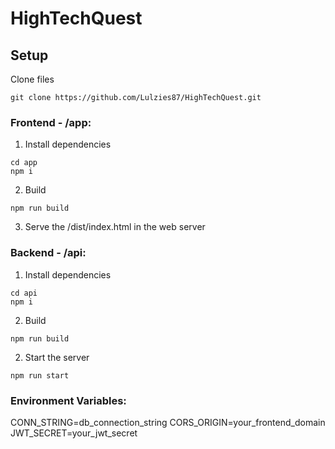 # HighTechQuest

## Setup

Clone files

```
git clone https://github.com/Lulzies87/HighTechQuest.git
```

### Frontend - /app:
1. Install dependencies
```
cd app
npm i
```

2. Build
```
npm run build
```

3. Serve the /dist/index.html in the web server

### Backend - /api:
1. Install dependencies

```
cd api
npm i
```

2. Build
```
npm run build
```

2. Start the server

```
npm run start
```

### Environment Variables:
CONN_STRING=db_connection_string
CORS_ORIGIN=your_frontend_domain
JWT_SECRET=your_jwt_secret
